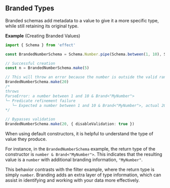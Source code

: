## Branded Types

Branded schemas add metadata to a value to give it a more specific type, while still retaining its original type.

**Example** (Creating Branded Values)

```ts twoslash
import { Schema } from 'effect'

const BrandedNumberSchema = Schema.Number.pipe(Schema.between(1, 10), Schema.brand('MyNumber'))

// Successful creation
const n = BrandedNumberSchema.make(5)

// This will throw an error because the number is outside the valid range
BrandedNumberSchema.make(20)
/*
throws
ParseError: a number between 1 and 10 & Brand<"MyNumber">
└─ Predicate refinement failure
   └─ Expected a number between 1 and 10 & Brand<"MyNumber">, actual 20
*/

// Bypasses validation
BrandedNumberSchema.make(20, { disableValidation: true })
```

When using default constructors, it is helpful to understand the type of value they produce.

For instance, in the `BrandedNumberSchema` example, the return type of the constructor is `number & Brand<"MyNumber">`. This indicates that the resulting value is a `number` with additional branding information, `"MyNumber"`.

This behavior contrasts with the filter example, where the return type is simply `number`. Branding adds an extra layer of type information, which can assist in identifying and working with your data more effectively.
